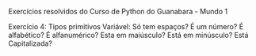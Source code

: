Exercícios resolvidos do Curso de Python do Guanabara - Mundo 1


Exercício 4: 
    Tipos primitivos
    Variável:
        Só tem espaços?
        É um número?
        É alfabético?
        É alfanumérico?
        Esta em maiúsculo?
        Está em minúsculo?
        Está Capitalizada?



